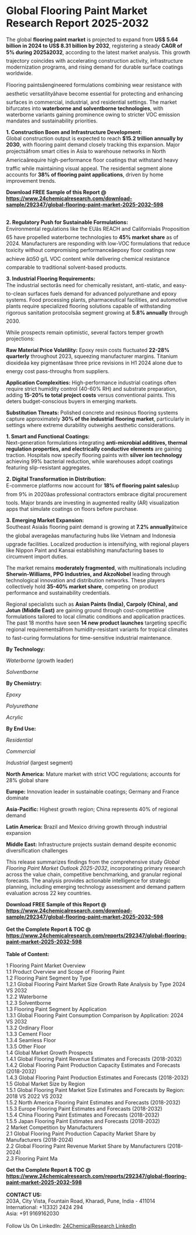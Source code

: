 <h1>Global Flooring Paint Market Research Report 2025-2032</h1><p>The global <strong>flooring paint market</strong> is projected to expand from <strong>US$ 5.64 billion in 2024 to US$ 8.31 billion by 2032</strong>, registering a steady <strong>CAGR of 5% during 2025â2032</strong>, according to the latest market analysis. This growth trajectory coincides with accelerating construction activity, infrastructure modernization programs, and rising demand for durable surface coatings worldwide.</p><p>Flooring paintsâengineered formulations combining wear resistance with aesthetic versatilityâhave become essential for protecting and enhancing surfaces in commercial, industrial, and residential settings. The market bifurcates into <strong>waterborne and solventborne technologies</strong>, with waterborne variants gaining prominence owing to stricter VOC emission mandates and sustainability priorities.</p><p><strong>1. Construction Boom and Infrastructure Development:</strong><br>
Global construction output is expected to reach <strong>$15.2 trillion annually by 2030</strong>, with flooring paint demand closely tracking this expansion. Major projectsâfrom smart cities in Asia to warehouse networks in North Americaârequire high-performance floor coatings that withstand heavy traffic while maintaining visual appeal. The residential segment alone accounts for <strong>38% of flooring paint applications</strong>, driven by home improvement trends.</p><div><b>Download FREE Sample of this Report @ 
            <a href="https://www.24chemicalresearch.com/download-sample/292347/global-flooring-paint-market-2025-2032-598">
            https://www.24chemicalresearch.com/download-sample/292347/global-flooring-paint-market-2025-2032-598</a></b></div><br><p><strong>2. Regulatory Push for Sustainable Formulations:</strong><br>
Environmental regulations like the EUâs REACH and Californiaâs Proposition 65 have propelled waterborne technologies to <strong>45% market share</strong> as of 2024. Manufacturers are responding with low-VOC formulations that reduce toxicity without compromising performanceâepoxy floor coatings now achieve â¤50 g/L VOC content while delivering chemical resistance comparable to traditional solvent-based products.</p><p><strong>3. Industrial Flooring Requirements:</strong><br>
The industrial sectorâs need for chemically resistant, anti-static, and easy-to-clean surfaces fuels demand for advanced polyurethane and epoxy systems. Food processing plants, pharmaceutical facilities, and automotive plants require specialized flooring solutions capable of withstanding rigorous sanitation protocolsâa segment growing at <strong>5.8% annually</strong> through 2030.</p><p>While prospects remain optimistic, several factors temper growth projections:</p><p><strong>Raw Material Price Volatility:</strong> Epoxy resin costs fluctuated <strong>22-28% quarterly</strong> throughout 2023, squeezing manufacturer margins. Titanium dioxideâa key pigmentâsaw three price revisions in H1 2024 alone due to energy cost pass-throughs from suppliers.</p><p><strong>Application Complexities:</strong> High-performance industrial coatings often require strict humidity control (40-60% RH) and substrate preparation, adding <strong>15-20% to total project costs</strong> versus conventional paints. This deters budget-conscious buyers in emerging markets.</p><p><strong>Substitution Threats:</strong> Polished concrete and resinous flooring systems capture approximately <strong>30% of the industrial flooring market</strong>, particularly in settings where extreme durability outweighs aesthetic considerations.</p><p><strong>1. Smart and Functional Coatings:</strong><br>
Next-generation formulations integrating <strong>anti-microbial additives, thermal regulation properties, and electrically conductive elements</strong> are gaining traction. Hospitals now specify flooring paints with <strong>silver ion technology</strong> achieving 99% bacterial reduction, while warehouses adopt coatings featuring slip-resistant aggregates.</p><p><strong>2. Digital Transformation in Distribution:</strong><br>
E-commerce platforms now account for <strong>18% of flooring paint sales</strong>âup from 9% in 2020âas professional contractors embrace digital procurement tools. Major brands are investing in augmented reality (AR) visualization apps that simulate coatings on floors before purchase.</p><p><strong>3. Emerging Market Expansion:</strong><br>
Southeast Asiaâs flooring paint demand is growing at <strong>7.2% annually</strong>âtwice the global averageâas manufacturing hubs like Vietnam and Indonesia upgrade facilities. Localized production is intensifying, with regional players like Nippon Paint and Kansai establishing manufacturing bases to circumvent import duties.</p><p>The market remains <strong>moderately fragmented</strong>, with multinationals including <strong>Sherwin-Williams, PPG Industries, and AkzoNobel</strong> leading through technological innovation and distribution networks. These players collectively hold <strong>35-40% market share</strong>, competing on product performance and sustainability credentials.</p><p>Regional specialists such as <strong>Asian Paints (India), Carpoly (China), and Jotun (Middle East)</strong> are gaining ground through cost-competitive formulations tailored to local climatic conditions and application practices. The past 18 months have seen <strong>14 new product launches</strong> targeting specific regional requirementsâfrom humidity-resistant variants for tropical climates to fast-curing formulations for time-sensitive industrial maintenance.</p><p><strong>By Technology:</strong></p><p><em>Waterborne</em> (growth leader)</p><p><em>Solventborne</em></p><p><strong>By Chemistry:</strong></p><p><em>Epoxy</em></p><p><em>Polyurethane</em></p><p><em>Acrylic</em></p><p><strong>By End Use:</strong></p><p><em>Residential</em></p><p><em>Commercial</em></p><p><em>Industrial</em> (largest segment)</p><p><strong>North America:</strong> Mature market with strict VOC regulations; accounts for 28% global share</p><p><strong>Europe:</strong> Innovation leader in sustainable coatings; Germany and France dominate</p><p><strong>Asia-Pacific:</strong> Highest growth region; China represents 40% of regional demand</p><p><strong>Latin America:</strong> Brazil and Mexico driving growth through industrial expansion</p><p><strong>Middle East:</strong> Infrastructure projects sustain demand despite economic diversification challenges</p><p>This release summarizes findings from the comprehensive study <em>Global Flooring Paint Market Outlook 2025-2032</em>, incorporating primary research across the value chain, competitive benchmarking, and granular regional forecasts. The analysis provides actionable intelligence for strategic planning, including emerging technology assessment and demand pattern evaluation across 22 key countries.</p><div><b>Download FREE Sample of this Report @ 
            <a href="https://www.24chemicalresearch.com/download-sample/292347/global-flooring-paint-market-2025-2032-598">
            https://www.24chemicalresearch.com/download-sample/292347/global-flooring-paint-market-2025-2032-598</a></b></div><br><div><b>Get the Complete Report & TOC @ 
            <a href="https://www.24chemicalresearch.com/reports/292347/global-flooring-paint-market-2025-2032-598">
            https://www.24chemicalresearch.com/reports/292347/global-flooring-paint-market-2025-2032-598</a></b></div><br>
            <b>Table of Content:</b><p>1 Flooring Paint Market Overview<br />
    1.1 Product Overview and Scope of Flooring Paint<br />
    1.2 Flooring Paint Segment by Type<br />
        1.2.1 Global Flooring Paint Market Size Growth Rate Analysis by Type 2024 VS 2032<br />
        1.2.2 Waterborne<br />
        1.2.3 Solventborne<br />
    1.3 Flooring Paint Segment by Application<br />
        1.3.1 Global Flooring Paint Consumption Comparison by Application: 2024 VS 2032<br />
        1.3.2 Ordinary Floor<br />
        1.3.3 Cement Floor<br />
        1.3.4 Seamless Floor<br />
        1.3.5 Other Floor<br />
    1.4 Global Market Growth Prospects<br />
        1.4.1 Global Flooring Paint Revenue Estimates and Forecasts (2018-2032)<br />
        1.4.2 Global Flooring Paint Production Capacity Estimates and Forecasts (2018-2032)<br />
        1.4.3 Global Flooring Paint Production Estimates and Forecasts (2018-2032)<br />
    1.5 Global Market Size by Region<br />
        1.5.1 Global Flooring Paint Market Size Estimates and Forecasts by Region: 2018 VS 2022 VS 2032<br />
        1.5.2 North America Flooring Paint Estimates and Forecasts (2018-2032)<br />
        1.5.3 Europe Flooring Paint Estimates and Forecasts (2018-2032)<br />
        1.5.4 China Flooring Paint Estimates and Forecasts (2018-2032)<br />
        1.5.5 Japan Flooring Paint Estimates and Forecasts (2018-2032)<br />
2 Market Competition by Manufacturers<br />
    2.1 Global Flooring Paint Production Capacity Market Share by Manufacturers (2018-2024)<br />
    2.2 Global Flooring Paint Revenue Market Share by Manufacturers (2018-2024)<br />
    2.3 Flooring Paint Ma</p><div><b>Get the Complete Report & TOC @ 
            <a href="https://www.24chemicalresearch.com/reports/292347/global-flooring-paint-market-2025-2032-598">
            https://www.24chemicalresearch.com/reports/292347/global-flooring-paint-market-2025-2032-598</a></b></div><br><b>CONTACT US:</b><br>
            203A, City Vista, Fountain Road, Kharadi, Pune, India - 411014<br>
            International: +1(332) 2424 294<br>
            Asia: +91 9169162030 <br><br>
            Follow Us On LinkedIn: <a href="https://www.linkedin.com/company/24chemicalresearch/">24ChemicalResearch LinkedIn</a>
